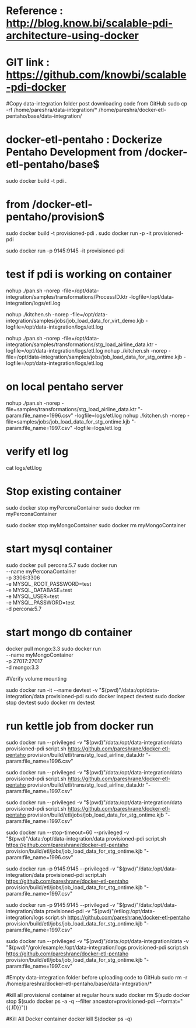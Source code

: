 # Reference 	: http://blog.know.bi/scalable-pdi-architecture-using-docker
# GIT link 	: https://github.com/knowbi/scalable-pdi-docker


#Copy data-integration folder post downloading code from GitHub
sudo cp -rf  /home/pareshra/data-integration/* /home/pareshra/docker-etl-pentaho/base/data-integration/

# docker-etl-pentaho : Dockerize Pentaho Development from /docker-etl-pentaho/base$ 

sudo docker build -t pdi .

# from /docker-etl-pentaho/provision$ 
sudo docker build -t provisioned-pdi .
sudo docker run -p -it provisioned-pdi

sudo docker run -p 9145:9145 -it  provisioned-pdi


# test if pdi is working on container

nohup ./pan.sh -norep -file=/opt/data-integration/samples/transformations/ProcessID.ktr -logfile=/opt/data-integration/logs/etl.log

nohup ./kitchen.sh -norep -file=/opt/data-integration/samples/jobs/job_load_data_for_virt_demo.kjb -logfile=/opt/data-integration/logs/etl.log

nohup ./pan.sh -norep -file=/opt/data-integration/samples/transformations/stg_load_airline_data.ktr -logfile=/opt/data-integration/logs/etl.log
nohup ./kitchen.sh -norep -file=/opt/data-integration/samples/jobs/job_load_data_for_stg_ontime.kjb -logfile=/opt/data-integration/logs/etl.log

# on local pentaho server
nohup ./pan.sh -norep -file=samples/transformations/stg_load_airline_data.ktr "-param:file_name=1996.csv" -logfile=logs/etl.log
nohup ./kitchen.sh -norep -file=samples/jobs/job_load_data_for_stg_ontime.kjb "-param:file_name=1997.csv" -logfile=logs/etl.log

# verify etl log
cat logs/etl.log

# Stop existing container

sudo docker stop myPerconaContainer
sudo docker rm myPerconaContainer


sudo docker stop myMongoContainer
sudo docker rm myMongoContainer

# start mysql container
sudo docker pull percona:5.7
sudo docker run \
--name myPerconaContainer \
-p 3306:3306 \
-e MYSQL_ROOT_PASSWORD=test \
-e MYSQL_DATABASE=test \
-e MYSQL_USER=test \
-e MYSQL_PASSWORD=test \
-d percona:5.7

# start mongo db container
docker pull mongo:3.3
sudo docker run \
--name myMongoContainer \
-p 27017:27017 \
-d mongo:3.3

#Verify volume mounting

sudo docker run -it --name devtest -v "$(pwd)"/data:/opt/data-integration/data provisioned-pdi
sudo docker inspect devtest
sudo docker stop devtest
sudo docker rm devtest


# run kettle job from docker run

sudo docker run --privileged -v "$(pwd)"/data:/opt/data-integration/data provisioned-pdi  script.sh https://github.com/pareshrane/docker-etl-pentaho provision/build/etl/trans/stg_load_airline_data.ktr "-param:file_name=1996.csv"

sudo docker run --privileged -v "$(pwd)"/data:/opt/data-integration/data provisioned-pdi  script.sh https://github.com/pareshrane/docker-etl-pentaho provision/build/etl/trans/stg_load_airline_data.ktr "-param:file_name=1997.csv"

sudo docker run --privileged -v "$(pwd)"/data:/opt/data-integration/data provisioned-pdi  script.sh https://github.com/pareshrane/docker-etl-pentaho provision/build/etl/jobs/job_load_data_for_stg_ontime.kjb "-param:file_name=1997.csv"

sudo docker run --stop-timeout=60 --privileged -v "$(pwd)"/data:/opt/data-integration/data provisioned-pdi  script.sh https://github.com/pareshrane/docker-etl-pentaho provision/build/etl/jobs/job_load_data_for_stg_ontime.kjb "-param:file_name=1996.csv"


sudo docker run -p 9145:9145 --privileged -v "$(pwd)"/data:/opt/data-integration/data provisioned-pdi  script.sh https://github.com/pareshrane/docker-etl-pentaho provision/build/etl/jobs/job_load_data_for_stg_ontime.kjb "-param:file_name=1997.csv"

sudo docker run -p 9145:9145 --privileged -v "$(pwd)"/data:/opt/data-integration/data provisioned-pdi -v "$(pwd)"/etllog:/opt/data-integration/logs script.sh https://github.com/pareshrane/docker-etl-pentaho provision/build/etl/jobs/job_load_data_for_stg_ontime.kjb "-param:file_name=1997.csv"

sudo docker run --privileged -v "$(pwd)"/data:/opt/data-integration/data -v "$(pwd)"/grok/example:/opt/data-integration/logs provisioned-pdi script.sh https://github.com/pareshrane/docker-etl-pentaho provision/build/etl/jobs/job_load_data_for_stg_ontime.kjb "-param:file_name=1997.csv"



#Empty data-integration folder before uploading code to GitHub
sudo rm -r  /home/pareshra/docker-etl-pentaho/base/data-integration/*


#kill all provisional container at regular hours
sudo docker rm $(sudo docker stop $(sudo docker ps -a -q --filter ancestor=provisioned-pdi --format="{{.ID}}"))

#Kill All Docker container
docker kill $(docker ps -q)



